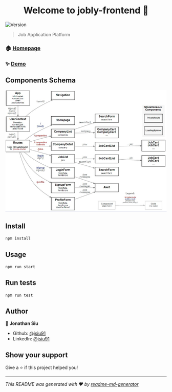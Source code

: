 <h1 align="center">Welcome to jobly-frontend 👋</h1>
<p>
  <img alt="Version" src="https://img.shields.io/badge/version-2.1.0-blue.svg?cacheSeconds=2592000" />
</p>

> Job Application Platform 

### 🏠 [Homepage](https://jobly-frontend-app.surge.sh/)

### ✨ [Demo](https://jobly-frontend-app.surge.sh/)

## Components Schema

![alt text](https://github.com/jsiu91/jobly-frontend/blob/main/components_graph/components_graph.JPG?raw=true)


## Install

```sh
npm install
```

## Usage

```sh
npm run start
```

## Run tests

```sh
npm run test
```

## Author

👤 **Jonathan Siu**

* Github: [@jsiu91](https://github.com/jsiu91)
* LinkedIn: [@jsiu91](https://linkedin.com/in/jsiu91)

## Show your support

Give a ⭐️ if this project helped you!

***
_This README was generated with ❤️ by [readme-md-generator](https://github.com/kefranabg/readme-md-generator)_